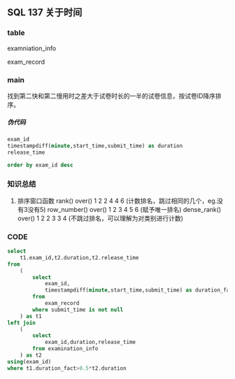 ## SQL 137 关于时间
### table
examniation_info

exam_record

### main
找到第二快和第二慢用时之差大于试卷时长的一半的试卷信息，按试卷ID降序排序。

##### 伪代码
```sql
exam_id
timestampdiff(minute,start_time,submit_time) as duration
release_time

order by exam_id desc

```
### 知识总结
1) 排序窗口函数
rank() over() 1 2 2 4 4 6  (计数排名，跳过相同的几个，eg.没有3没有5)
row_number() over() 1 2 3 4 5 6 (赋予唯一排名)
dense_rank() over() 1 2 2 3 3 4 (不跳过排名，可以理解为对类别进行计数)

### CODE
```sql
select
    t1.exam_id,t2.duration,t2.release_time
from
    (
        select
            exam_id,
            timestampdiff(minute,start_time,submit_time) as duration_fact
        from
            exam_record
        where submit_time is not null 
    ) as t1
left join 
    (
        select 
            exam_id,duration,release_time
        from examination_info
    ) as t2
using(exam_id)
where t1.duration_fact>0.5*t2.duration




```